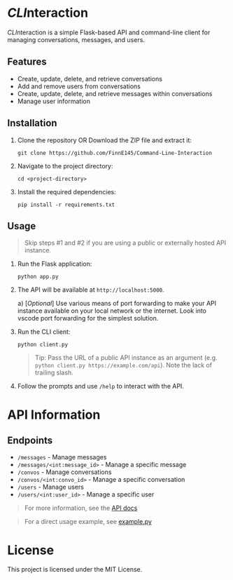 # *CLI*nteraction

*CLI*nteraction is a simple Flask-based API and command-line client for managing conversations, messages, and users.

## Features

- Create, update, delete, and retrieve conversations
- Add and remove users from conversations
- Create, update, delete, and retrieve messages within conversations
- Manage user information

## Installation

1. Clone the repository OR Download the ZIP file and extract it:
    ```
    git clone https://github.com/FinnE145/Command-Line-Interaction
    ```
2. Navigate to the project directory:
    ```
    cd <project-directory>
    ```
3. Install the required dependencies:
    ```
    pip install -r requirements.txt
    ```

## Usage

> Skip steps #1 and #2 if you are using a public or externally hosted API instance.

1. Run the Flask application:
    ```
    python app.py
    ```
2. The API will be available at `http://localhost:5000`.

    a) [*Optional*] Use various means of port forwarding to make your API instance available on your local network or the internet. Look into vscode port forwarding for the simplest solution.
3. Run the CLI client:
    ```
    python client.py
    ```
    > Tip: Pass the URL of a public API instance as an argument (e.g. `python client.py https://example.com/api`). Note the lack of trailing slash.
4. Follow the prompts and use `/help` to interact with the API.

# API Information

## Endpoints

- `/messages` - Manage messages
- `/messages/<int:message_id>` - Manage a specific message
- `/convos` - Manage conversations
- `/convos/<int:convo_id>` - Manage a specific conversation
- `/users` - Manage users
- `/users/<int:user_id>` - Manage a specific user

> For more information, see the [API docs](#api_docs.md)

> For a direct usage example, see [example.py](#example.py)

# License

This project is licensed under the MIT License.
